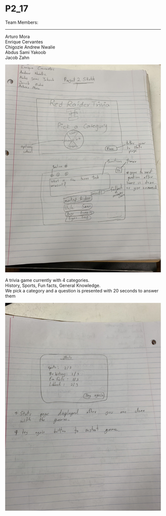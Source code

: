 # P2_17
Team Members:
_____________________________
Arturo Mora\
Enrique Cervantes\
Chigozie Andrew Nwalie\
Abdus Sami Yakoob\
Jacob Zahn


![](IMG3812690036288305170.jpg)

A trivia game currently with 4 categories.\
History, Sports, Fun facts, General Knowledge. \
We pick a category and a question is presented with 20 seconds to answer them

![](IMG7549796776958012386.jpg)


